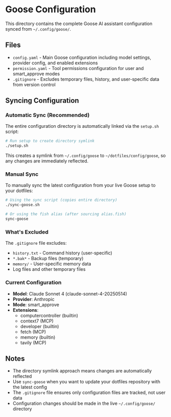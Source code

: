 # Goose Configuration

This directory contains the complete Goose AI assistant configuration synced from `~/.config/goose/`.

## Files

- `config.yaml` - Main Goose configuration including model settings, provider config, and enabled extensions
- `permission.yaml` - Tool permissions configuration for user and smart_approve modes
- `.gitignore` - Excludes temporary files, history, and user-specific data from version control

## Syncing Configuration

### Automatic Sync (Recommended)
The entire configuration directory is automatically linked via the `setup.sh` script:

```bash
# Run setup to create directory symlink
./setup.sh
```

This creates a symlink from `~/.config/goose` to `~/dotfiles/config/goose`, so any changes are immediately reflected.

### Manual Sync
To manually sync the latest configuration from your live Goose setup to your dotfiles:

```bash
# Using the sync script (copies entire directory)
./sync-goose.sh

# Or using the fish alias (after sourcing alias.fish)
sync-goose
```

### What's Excluded

The `.gitignore` file excludes:
- `history.txt` - Command history (user-specific)
- `*.bak*` - Backup files (temporary)
- `memory/` - User-specific memory data
- Log files and other temporary files

### Current Configuration

- **Model**: Claude Sonnet 4 (claude-sonnet-4-20250514)
- **Provider**: Anthropic
- **Mode**: smart_approve
- **Extensions**: 
  - computercontroller (builtin)
  - context7 (MCP)
  - developer (builtin)
  - fetch (MCP)
  - memory (builtin)
  - tavily (MCP)

## Notes

- The directory symlink approach means changes are automatically reflected
- Use `sync-goose` when you want to update your dotfiles repository with the latest config
- The `.gitignore` file ensures only configuration files are tracked, not user data
- Configuration changes should be made in the live `~/.config/goose/` directory
